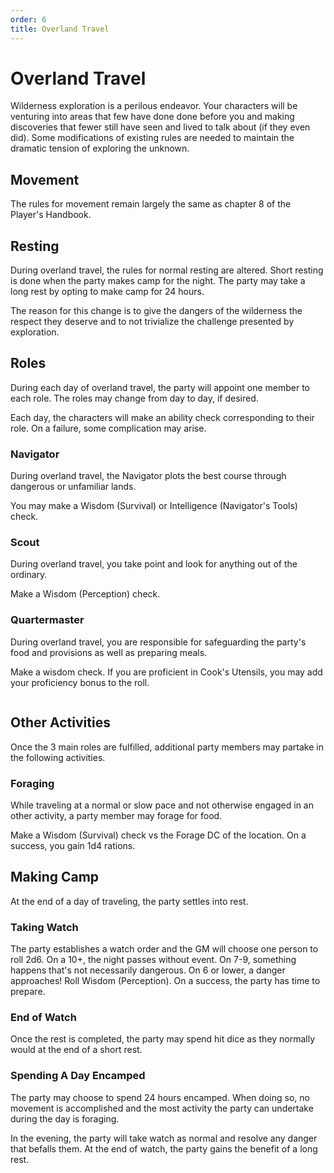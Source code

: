 ```yaml
---
order: 6
title: Overland Travel
---
```


# Overland Travel

Wilderness exploration is a perilous endeavor. Your characters will be venturing into areas that few have done done before you and making discoveries that fewer still have seen and lived to talk about (if they even did). Some modifications of existing rules are needed to maintain the dramatic tension of exploring the unknown.

## Movement

The rules for movement remain largely the same as chapter 8 of the Player's Handbook.

## Resting

During overland travel, the rules for normal resting are altered. Short resting is done when the party makes camp for the night. The party may take a long rest by opting to make camp for 24 hours.

The reason for this change is to give the dangers of the wilderness the respect they deserve and to not trivialize the challenge presented by exploration.

## Roles

During each day of overland travel, the party will appoint one member to each role. The roles may change from day to day, if desired.

Each day, the characters will make an ability check corresponding to their role. On a failure, some complication may arise.

### Navigator

During overland travel, the Navigator plots the best course through dangerous or unfamiliar lands.

You may make a Wisdom (Survival) or Intelligence (Navigator's Tools) check.

### Scout

During overland travel, you take point and look for anything out of the ordinary.

Make a Wisdom (Perception) check.

### Quartermaster

During overland travel, you are responsible for safeguarding the party's food and provisions as well as preparing meals.

Make a wisdom check. If you are proficient in Cook's Utensils, you may add your proficiency bonus to the roll.

```
```

## Other Activities

Once the 3 main roles are fulfilled, additional party members may partake in the following activities.

### Foraging

While traveling at a normal or slow pace and not otherwise engaged in an other activity, a party member may forage for food.

Make a Wisdom (Survival) check vs the Forage DC of the location. On a success, you gain 1d4 rations.

## Making Camp

At the end of a day of traveling, the party settles into rest.

### Taking Watch

The party establishes a watch order and the GM will choose one person to roll 2d6. On a 10+, the night passes without event. On 7-9, something happens that's not necessarily dangerous. On 6 or lower, a danger approaches! Roll Wisdom (Perception). On a success, the party has time to prepare.

### End of Watch

Once the rest is completed, the party may spend hit dice as they normally would at the end of a short rest.

### Spending A Day Encamped

The party may choose to spend 24 hours encamped. When doing so, no movement is accomplished and the most activity the party can undertake during the day is foraging.

In the evening, the party will take watch as normal and resolve any danger that befalls them. At the end of watch, the party gains the benefit of a long rest.
